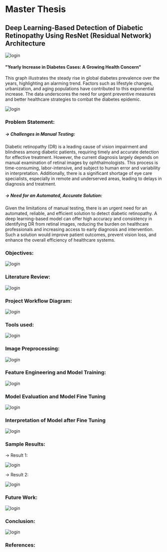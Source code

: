 # Master Thesis

## Deep Learning-Based Detection of Diabetic Retinopathy Using ResNet (Residual Network) Architecture

![login](https://github.com/addyarishabh/Master-Thesis/blob/d51654ac7adecfffb37d4fe789d50b54728a5434/Title%20img.jpg?raw=true)

#### "Yearly Increase in Diabetes Cases: A Growing Health Concern"
This graph illustrates the steady rise in global diabetes prevalence over the years, highlighting an alarming trend. Factors such as lifestyle changes, urbanization, and aging populations have contributed to this exponential increase. The data underscores the need for urgent preventive measures and better healthcare strategies to combat the diabetes epidemic.

![login](https://github.com/addyarishabh/Master-Thesis/blob/9b122ae10860bcd11d7b6777514afa09034b92c5/stat.jpg?raw=true)

### Problem Statement:

##### -> Challenges in Manual Testing: 

Diabetic retinopathy (DR) is a leading cause of vision impairment and blindness among diabetic patients, requiring timely and accurate detection for effective treatment. However, the current diagnosis largely depends on manual examination of retinal images by ophthalmologists. This process is time-consuming, labor-intensive, and subject to human error and variability in interpretation. Additionally, there is a significant shortage of eye care specialists, especially in remote and underserved areas, leading to delays in diagnosis and treatment.

##### -> Need for an Automated, Accurate Solution: 

Given the limitations of manual testing, there is an urgent need for an automated, reliable, and efficient solution to detect diabetic retinopathy. A deep learning-based model can offer high accuracy and consistency in identifying DR from retinal images, reducing the burden on healthcare professionals and increasing access to early diagnosis and intervention. Such a solution would improve patient outcomes, prevent vision loss, and enhance the overall efficiency of healthcare systems.

### Objectives:

![login](https://github.com/addyarishabh/Master-Thesis/blob/158c0fa7a79d2674464e2c9d7257a5b4cfd7c75e/Objectives.png?raw=true)

### Literature Review:

![login](https://github.com/addyarishabh/Master-Thesis/blob/3702240e21027adc1565198cf516e1b39e406ce7/literature%20review.png?raw=true)

### Project Workflow Diagram:

![login](https://github.com/addyarishabh/Master-Thesis/blob/3702240e21027adc1565198cf516e1b39e406ce7/Project%20Workflow.png?raw=true)

### Tools used:

![login](https://github.com/addyarishabh/Master-Thesis/blob/3702240e21027adc1565198cf516e1b39e406ce7/Tools.png?raw=true)

### Image Preprocessing:

![login](https://github.com/addyarishabh/Master-Thesis/blob/e358178d1e0a0115ee8fa44fa0041eb4709c4a1b/Image%20Preprocessing.png?raw=true)

### Feature Engineering and Model Training:

![login](https://github.com/addyarishabh/Master-Thesis/blob/a589ca43ee728dfa96c3f9d2bef5dab550b64c85/Model%20Training.png?raw=true)


### Model Evaluation and Model Fine Tuning

![login](https://github.com/addyarishabh/Master-Thesis/blob/a589ca43ee728dfa96c3f9d2bef5dab550b64c85/Model%20Evaluation%20and%20Fine%20Tuning.png?raw=true)

### Interpretation of Model after Fine Tuning

![login](https://github.com/addyarishabh/Master-Thesis/blob/a589ca43ee728dfa96c3f9d2bef5dab550b64c85/After%20Fine%20tuning.png?raw=true)


### Sample Results:

-> Result 1:

![login](https://github.com/addyarishabh/Master-Thesis/blob/167f8e8057857ab781fff46f67f796cb40773f89/Sample%20Result%201.png?raw=true)

-> Result 2:

![login](https://github.com/addyarishabh/Master-Thesis/blob/167f8e8057857ab781fff46f67f796cb40773f89/Sample%20Result%202.png?raw=true)

### Future Work:

![login](https://github.com/addyarishabh/Master-Thesis/blob/167f8e8057857ab781fff46f67f796cb40773f89/Future%20Work.png?raw=true)


### Conclusion:

![login](https://github.com/addyarishabh/Master-Thesis/blob/167f8e8057857ab781fff46f67f796cb40773f89/Conclusion.png?raw=true)

### References:


